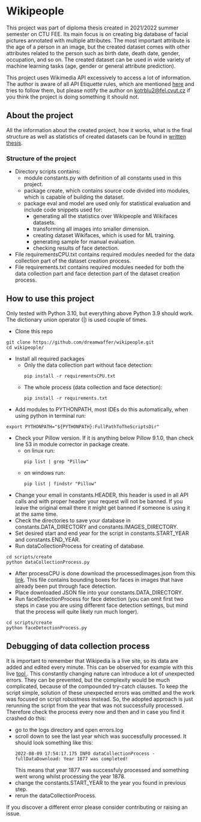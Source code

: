 
# Wikipeople  
This project was part of diploma thesis created in 2021/2022 summer semester on CTU FEE. Its main focus is on creating big database of facial pictures annotated with multiple attributes. The most important attribute is the age of a person in an image, but the created dataset comes with other attributes related to the person such as birth date, death date, gender, occupation, and so on. The created dataset can be used in wide variety of machine learning tasks (age, gender or general attribute prediction).
  
This project uses Wikimedia API excessively to access a lot of information. The author is aware of all API Etiquette rules, which are mentioned [here](https://www.mediawiki.org/wiki/API:Etiquette) and tries to follow them, but please notify the author on kotrblu2@fel.cvut.cz if you think the project is doing something it should not.
## About the project
All the information about the created project, how it works, what is the final structure as well as statistics of created datasets can be found in [written thesis](https://dspace.cvut.cz/bitstream/handle/10467/103677/F3-DP-2022-Kotrbaty-Lukas-Database_of_personal_web_pages_from_Wikipedia.pdf).

### Structure of the project
- Directory scripts contains:
    - module constants.py with definition of all constants used in this project.
    - package create, which contains source code divided into modules, which is capable of building the dataset.
    - package eval and model are used only for statistical evaluation and include code snippets used for:
        - generating all the statistics over Wikipeople and Wikifaces datasets.
        - transforming all images into smaller dimension.
        - creating dataset Wikifaces, which is used for ML training.
        - generating sample for manual evaluation.
        - checking results of face detection.
- File requirementsCPU.txt contains required modules needed for the data collection part of the dataset creation process.
- File requirements.txt contains required modules needed for both the data collection part and face detection part of the dataset creation process.
  
## How to use this project  
Only tested with Python 3.10, but everything above Python 3.9 should work. The dictionary union operator (|) is used couple of times.  
* Clone this repo  
```  
git clone https://github.com/dreamwaffer/wikipeople.git  
cd wikipeople/  
```  
- Install all required packages  
  - Only the data collection part without face detection:  
	```
	pip install -r requirementsCPU.txt
	```
  - The whole process (data collection and face detection):  
	```
	pip install -r requirements.txt
	```
- Add modules to PYTHONPATH, most IDEs do this automatically, when using python in terminal run:  
```  
export PYTHONPATH="${PYTHONPATH}:FullPathToTheScriptsDir"  
```  
- Check your Pillow version. If it is anything below Pillow 9.1.0, than check line 53 in module corrector in package create.
  - on linux run: 
	```  
	pip list | grep "Pillow"
	```  
  - on windows run: 
	```  
	pip list | findstr "Pillow"
	```  
- Change your email in constants.HEADER, this header is used in all API calls and with proper header your request will not be banned. If you leave the original email there it might get banned if someone is using it at the same time.
- Check the directories to save your database in constants.DATA_DIRECTORY and constants.IMAGES_DIRECTORY.  
- Set desired start and end year for the script in constants.START_YEAR and constants.END_YEAR.  
- Run dataCollectionProcess for creating of database.
```  
cd scripts/create  
python dataCollectionProcess.py  
```  
- After processCPU is done download the processedImages.json from this [link](https://drive.google.com/file/d/14cwCIZTupPD0LFlhmlPVCgJvOyUo3FoE/view?usp=sharing). This file contains bounding boxes for faces in images that have already been put through face detection.   
- Place downloaded JSON file into your constants.DATA_DIRECTORY.  
- Run faceDetectionProcess for face detection (you can omit first two steps in case you are using different face detection settings, but mind that the process will quite likely run much longer).  
```  
cd scripts/create  
python faceDetectionProcess.py  
```
## Debugging of data collection process
It is important to remember that Wikipedia is a live site, so its data are added and edited every minute. This can be observed for example with this live [tool ](http://listen.hatnote.com/). This constantly changing nature can introduce a lot of unexpected errors. They can be prevented, but the complexity would be much complicated, because of the compounded try-catch clauses. To keep the script simple, solution of these unexpected errors was omitted and the work was focused on script robustness instead. 
So, the adopted approach is just rerunning the script from the year that was not successfully processed. Therefore check the process every now and then and in case you find it crashed do this:
- go to the logs directory and open errors.log
- scroll down to see the last year which was successfully processed. It should look something like this:
	```
	2022-08-09 17:54:17.175 INFO dataCollectionProcess - fullDataDownload: Year 1877 was completed!
	```
	This means that year 1877 was successfuly processed and something went wrong whilst processing the year 1878.
- change the constants.START_YEAR to the year you found in previous step.
- rerun the dataCollectionProcess.

If you discover a different error please consider contributing or raising an issue.
